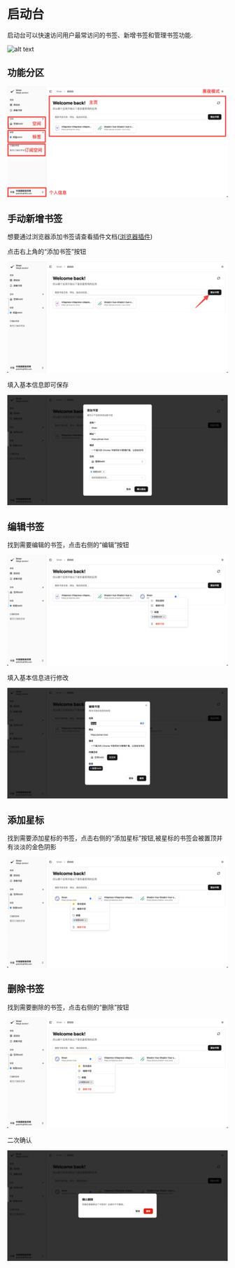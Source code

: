 # 启动台

启动台可以快速访问用户最常访问的书签、新增书签和管理书签功能.

![alt text](</static/CleanShot 2025-09-04 at 08.48.39.png>)

## 功能分区

![alt text](<../static/CleanShot 2025-09-04 at 08.49.36.png>)

## 手动新增书签

想要通过浏览器添加书签请查看插件文档([浏览器插件](../extension/extension))

点击右上角的“添加书签”按钮

![alt text](<../static/CleanShot 2025-09-04 at 08.53.03.png>)

填入基本信息即可保存

![alt text](<../static/CleanShot 2025-09-04 at 08.54.02.png>)

## 编辑书签

找到需要编辑的书签，点击右侧的“编辑”按钮

![alt text](<../static/CleanShot 2025-09-04 at 08.55.13.png>)

填入基本信息进行修改

![alt text](<../static/CleanShot 2025-09-04 at 08.58.06.png>)

## 添加星标

找到需要添加星标的书签，点击右侧的“添加星标”按钮,被星标的书签会被置顶并有淡淡的金色阴影

![alt text](<../static/CleanShot 2025-09-04 at 08.59.55.png>)

## 删除书签

找到需要删除的书签，点击右侧的“删除”按钮

![alt text](<../static/CleanShot 2025-09-04 at 09.00.25.png>)

二次确认

![alt text](<../static/CleanShot 2025-09-04 at 09.00.44.png>)



